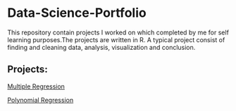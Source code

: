 # Data-Science-Portfolio
This repository contain projects I worked on which completed by me for self learning purposes.The projects are  written in R. A typical project consist of finding and cleaning data, analysis, visualization and conclusion.

## Projects:
[Multiple Regression](https://github.com/madeleine68/Multiple-Regression)

[Polynomial Regression](https://github.com/madeleine68/Data-Science-Portfolio/blob/master/Polynomial-Regression)
